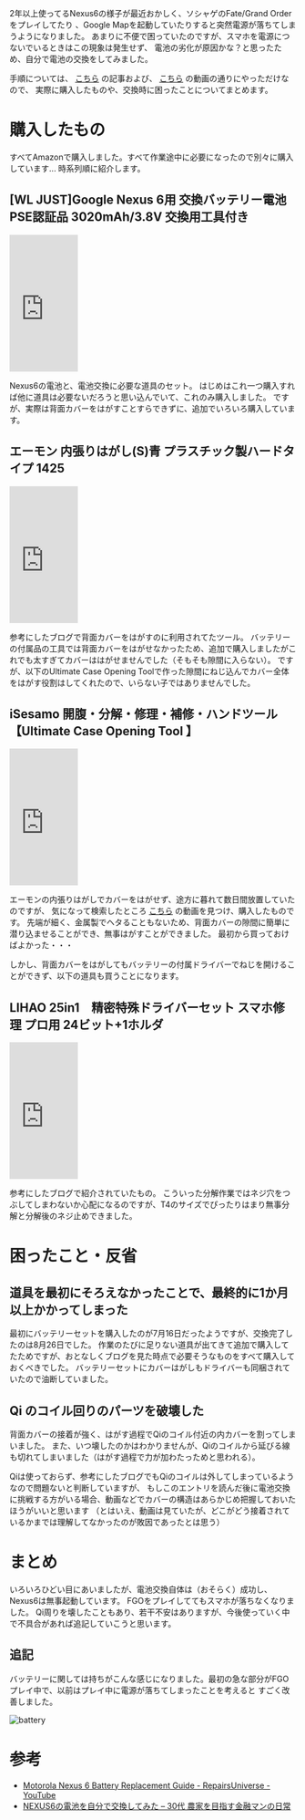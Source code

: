 <!--
title: Nexus6の電池交換をした
date:  2017-08-26 12:00
categories: []
-->

2年以上使ってるNexus6の様子が最近おかしく、ソシャゲのFate/Grand Orderをプレイしてたり
、Google Mapを起動していたりすると突然電源が落ちてしまうようになりました。
あまりに不便で困っていたのですが、スマホを電源につないでいるときはこの現象は発生せず、
電池の劣化が原因かな？と思ったため、自分で電池の交換をしてみました。

手順については、 [こちら](http://sato-farm.info/archives/3584) の記事および、
[こちら](https://www.youtube.com/watch?v=3jbZDD8-Yqs) の動画の通りにやっただけなので、
実際に購入したものや、交換時に困ったことについてまとめます。

<!-- more -->

# 購入したもの

すべてAmazonで購入しました。すべて作業途中に必要になったので別々に購入しています... 時系列順に紹介します。

## [WL JUST]Google Nexus 6用 交換バッテリー電池 PSE認証品 3020mAh/3.8V 交換用工具付き

<iframe style="width:120px;height:240px;" marginwidth="0" marginheight="0" scrolling="no" frameborder="0" src="https://rcm-fe.amazon-adsystem.com/e/cm?ref=qf_sp_asin_til&t=manaten-22&m=amazon&o=9&p=8&l=as1&IS1=1&detail=1&asins=B06ZXRRDWN&linkId=b99ef125f5c636ad0f141827cf76e647&bc1=ffffff&lt1=_top&fc1=333333&lc1=0066c0&bg1=ffffff&f=ifr"></iframe>

Nexus6の電池と、電池交換に必要な道具のセット。
はじめはこれ一つ購入すれば他に道具は必要ないだろうと思い込んでいて、これのみ購入しました。
ですが、実際は背面カバーをはがすことすらできずに、追加でいろいろ購入しています。


## エーモン 内張りはがし(S)青 プラスチック製ハードタイプ 1425

<iframe style="width:120px;height:240px;" marginwidth="0" marginheight="0" scrolling="no" frameborder="0" src="https://rcm-fe.amazon-adsystem.com/e/cm?ref=qf_sp_asin_til&t=manaten-22&m=amazon&o=9&p=8&l=as1&IS1=1&detail=1&asins=B001VNRTMC&linkId=3a7024bd4ac2ad0a19ba75d0146baf42&bc1=ffffff&lt1=_top&fc1=333333&lc1=0066c0&bg1=ffffff&f=ifr"></iframe>

参考にしたブログで背面カバーをはがすのに利用されてたツール。
バッテリーの付属品の工具では背面カバーをはがせなかったため、追加で購入しましたがこれでも太すぎてカバーははがせませんでした（そもそも隙間に入らない）。
ですが、以下のUltimate Case Opening Toolで作った隙間にねじ込んでカバー全体をはがす役割はしてくれたので、いらない子ではありませんでした。

## iSesamo 開腹・分解・修理・補修・ハンドツール【Ultimate Case Opening Tool 】

<iframe style="width:120px;height:240px;" marginwidth="0" marginheight="0" scrolling="no" frameborder="0" src="https://rcm-fe.amazon-adsystem.com/e/cm?ref=qf_sp_asin_til&t=manaten-22&m=amazon&o=9&p=8&l=as1&IS1=1&detail=1&asins=B072NB5FS4&linkId=c673eeb3b7123da22c74a6ea7e06b5d6&bc1=ffffff&lt1=_top&fc1=333333&lc1=0066c0&bg1=ffffff&f=ifr"></iframe>

エーモンの内張りはがしでカバーをはがせず、途方に暮れて数日間放置していたのですが、
気になって検索したところ [こちら](https://www.youtube.com/watch?v=3jbZDD8-Yqs) の動画を見つけ、購入したものです。
先端が細く、金属製でヘタることもないため、背面カバーの隙間に簡単に潜り込ませることができ、無事はがすことができました。
最初から買っておけばよかった・・・

しかし、背面カバーをはがしてもバッテリーの付属ドライバーでねじを開けることができず、以下の道具も買うことになります。

## LIHAO 25in1　精密特殊ドライバーセット スマホ修理 プロ用 24ビット+1ホルダ
<iframe style="width:120px;height:240px;" marginwidth="0" marginheight="0" scrolling="no" frameborder="0" src="https://rcm-fe.amazon-adsystem.com/e/cm?ref=qf_sp_asin_til&t=manaten-22&m=amazon&o=9&p=8&l=as1&IS1=1&detail=1&asins=B01E5BTVOU&linkId=c529a8d5f4d707e0b8ca765d07354268&bc1=ffffff&lt1=_top&fc1=333333&lc1=0066c0&bg1=ffffff&f=ifr"></iframe>

参考にしたブログで紹介されていたもの。
こういった分解作業ではネジ穴をつぶしてしまわないか心配になるのですが、T4のサイズでぴったりはまり無事分解と分解後のネジ止めできました。



# 困ったこと・反省

## 道具を最初にそろえなかったことで、最終的に1か月以上かかってしまった

最初にバッテリーセットを購入したのが7月16日だったようですが、交換完了したのは8月26日でした。
作業のたびに足りない道具が出てきて追加で購入してたためですが、おとなしくブログを見た時点で必要そうなものをすべて購入しておくべきでした。
バッテリーセットにカバーはがしもドライバーも同梱されていたので油断していました。

## Qi のコイル回りのパーツを破壊した

背面カバーの接着が強く、はがす過程でQiのコイル付近の内カバーを割ってしまいました。
また、いつ壊したのかはわかりませんが、Qiのコイルから延びる線も切れてしまいました（はがす過程で力が加わたっためと思われる）。

Qiは使っておらず、参考にしたブログでもQiのコイルは外してしまっているようなので問題ないと判断していますが、
もしこのエントリを読んだ後に電池交換に挑戦する方がいる場合、動画などでカバーの構造はあらかじめ把握しておいたほうがいいと思います
（とはいえ、動画は見ていたが、どこがどう接着されているかまでは理解してなかったのが敗因であったとは思う）


# まとめ

いろいろひどい目にあいましたが、電池交換自体は（おそらく）成功し、Nexus6は無事起動しています。
FGOをプレイしててもスマホが落ちなくなりました。
Qi周りを壊したこともあり、若干不安はありますが、今後使っていく中で不具合があれば追記していこうと思います。

## 追記

バッテリーに関しては持ちがこんな感じになりました。最初の急な部分がFGOプレイ中で、以前はプレイ中に電源が落ちてしまったことを考えると
すごく改善しました。

![battery](https://manaten.net/wp-content/uploads/2017/08/nexus6-battery.png)


# 参考
- [Motorola Nexus 6 Battery Replacement Guide - RepairsUniverse - YouTube](https://www.youtube.com/watch?v=3jbZDD8-Yqs)
- [NEXUS6の電池を自分で交換してみた – 30代 農家を目指す金融マンの日常](http://sato-farm.info/archives/3584)
